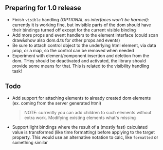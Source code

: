 ## Preparing for 1.0 release
- Finish `visible` handling _(OPTIONAL as interfaces won't be harmed)_: currently it is working fine, but invisible parts of the dom should have their bindings turned off
  except for the current visible binding
- Add more props and event handlers to the element interface (could scan draw&show also dom.d.ts for other props and events)
- Be sure to attach control object to the underlying html element, via data prop, or a map, so the control can be removed when needed
- Experiment with element/component insertion and deletion from the dom. THey should be deactivated and activated, the library should provide
some means for that. This is related to the visibility handling task!

## Todo
- Add support for attaching elements to already created dom elements (ex. coming from the server generated html)
  > NOTE: currently you can add children to such elements without extra work. Modifying existing elements what's missing 
- Support light bindings where the result of a (mostly fast) calculated value is transformed (like time formatting) before applying
  to the target property. This would use an alternative notation to calc, like `formatted` or something similar 